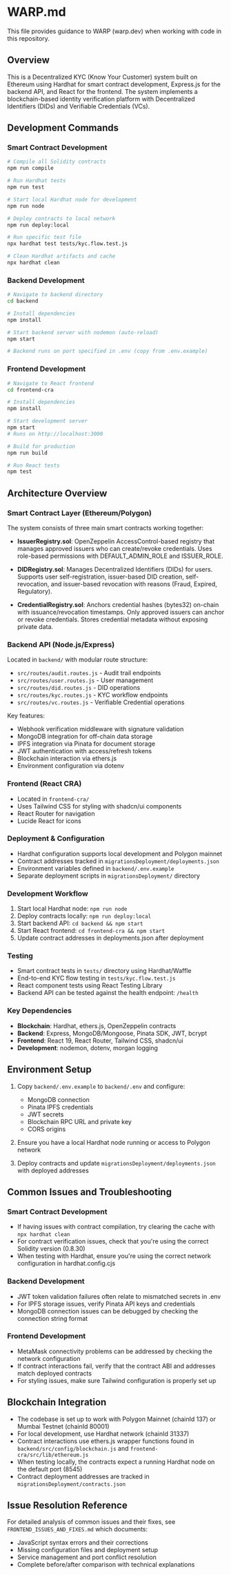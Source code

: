 # WARP.md

This file provides guidance to WARP (warp.dev) when working with code in this repository.

## Overview

This is a Decentralized KYC (Know Your Customer) system built on Ethereum using Hardhat for smart contract development, Express.js for the backend API, and React for the frontend. The system implements a blockchain-based identity verification platform with Decentralized Identifiers (DIDs) and Verifiable Credentials (VCs).

## Development Commands

### Smart Contract Development
```bash
# Compile all Solidity contracts
npm run compile

# Run Hardhat tests
npm run test

# Start local Hardhat node for development
npm run node

# Deploy contracts to local network
npm run deploy:local

# Run specific test file
npx hardhat test tests/kyc.flow.test.js

# Clean Hardhat artifacts and cache
npx hardhat clean
```

### Backend Development
```bash
# Navigate to backend directory
cd backend

# Install dependencies
npm install

# Start backend server with nodemon (auto-reload)
npm start

# Backend runs on port specified in .env (copy from .env.example)
```

### Frontend Development
```bash
# Navigate to React frontend
cd frontend-cra

# Install dependencies
npm install

# Start development server
npm start
# Runs on http://localhost:3000

# Build for production
npm run build

# Run React tests
npm test
```

## Architecture Overview

### Smart Contract Layer (Ethereum/Polygon)
The system consists of three main smart contracts working together:

- **IssuerRegistry.sol**: OpenZeppelin AccessControl-based registry that manages approved issuers who can create/revoke credentials. Uses role-based permissions with DEFAULT_ADMIN_ROLE and ISSUER_ROLE.

- **DIDRegistry.sol**: Manages Decentralized Identifiers (DIDs) for users. Supports user self-registration, issuer-based DID creation, self-revocation, and issuer-based revocation with reasons (Fraud, Expired, Regulatory).

- **CredentialRegistry.sol**: Anchors credential hashes (bytes32) on-chain with issuance/revocation timestamps. Only approved issuers can anchor or revoke credentials. Stores credential metadata without exposing private data.

### Backend API (Node.js/Express)
Located in `backend/` with modular route structure:
- `src/routes/audit.routes.js` - Audit trail endpoints
- `src/routes/user.routes.js` - User management
- `src/routes/did.routes.js` - DID operations  
- `src/routes/kyc.routes.js` - KYC workflow endpoints
- `src/routes/vc.routes.js` - Verifiable Credential operations

Key features:
- Webhook verification middleware with signature validation
- MongoDB integration for off-chain data storage
- IPFS integration via Pinata for document storage
- JWT authentication with access/refresh tokens
- Blockchain interaction via ethers.js
- Environment configuration via dotenv

### Frontend (React CRA)
- Located in `frontend-cra/`
- Uses Tailwind CSS for styling with shadcn/ui components
- React Router for navigation
- Lucide React for icons

### Deployment & Configuration
- Hardhat configuration supports local development and Polygon mainnet
- Contract addresses tracked in `migrationsDeployment/deployments.json`
- Environment variables defined in `backend/.env.example`
- Separate deployment scripts in `migrationsDeployment/` directory

### Development Workflow
1. Start local Hardhat node: `npm run node`
2. Deploy contracts locally: `npm run deploy:local` 
3. Start backend API: `cd backend && npm start`
4. Start React frontend: `cd frontend-cra && npm start`
5. Update contract addresses in deployments.json after deployment

### Testing
- Smart contract tests in `tests/` directory using Hardhat/Waffle
- End-to-end KYC flow testing in `tests/kyc.flow.test.js`
- React component tests using React Testing Library
- Backend API can be tested against the health endpoint: `/health`

### Key Dependencies
- **Blockchain**: Hardhat, ethers.js, OpenZeppelin contracts
- **Backend**: Express, MongoDB/Mongoose, Pinata SDK, JWT, bcrypt  
- **Frontend**: React 19, React Router, Tailwind CSS, shadcn/ui
- **Development**: nodemon, dotenv, morgan logging

## Environment Setup
1. Copy `backend/.env.example` to `backend/.env` and configure:
   - MongoDB connection
   - Pinata IPFS credentials  
   - JWT secrets
   - Blockchain RPC URL and private key
   - CORS origins

2. Ensure you have a local Hardhat node running or access to Polygon network
3. Deploy contracts and update `migrationsDeployment/deployments.json` with deployed addresses

## Common Issues and Troubleshooting

### Smart Contract Development
- If having issues with contract compilation, try clearing the cache with `npx hardhat clean`
- For contract verification issues, check that you're using the correct Solidity version (0.8.30)
- When testing with Hardhat, ensure you're using the correct network configuration in hardhat.config.cjs

### Backend Development
- JWT token validation failures often relate to mismatched secrets in .env
- For IPFS storage issues, verify Pinata API keys and credentials
- MongoDB connection issues can be debugged by checking the connection string format

### Frontend Development
- MetaMask connectivity problems can be addressed by checking the network configuration
- If contract interactions fail, verify that the contract ABI and addresses match deployed contracts
- For styling issues, make sure Tailwind configuration is properly set up

## Blockchain Integration
- The codebase is set up to work with Polygon Mainnet (chainId 137) or Mumbai Testnet (chainId 80001)
- For local development, use Hardhat network (chainId 31337)
- Contract interactions use ethers.js wrapper functions found in `backend/src/config/blockchain.js` and `frontend-cra/src/lib/ethereum.js`
- When testing locally, the contracts expect a running Hardhat node on the default port (8545)
- Contract deployment addresses are tracked in `migrationsDeployment/contracts.json`

## Issue Resolution Reference
For detailed analysis of common issues and their fixes, see `FRONTEND_ISSUES_AND_FIXES.md` which documents:
- JavaScript syntax errors and their corrections
- Missing configuration files and deployment setup
- Service management and port conflict resolution
- Complete before/after comparison with technical explanations
